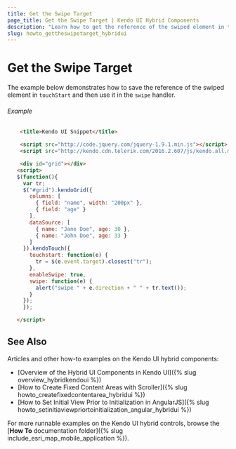 ```yaml
---
title: Get the Swipe Target  
page_title: Get the Swipe Target | Kendo UI Hybrid Components
description: "Learn how to get the reference of the swiped element in touchStart and then use it in the swipe handler."
slug: howto_gettheswipetarget_hybridui
---
```


# Get the Swipe Target

The example below demonstrates how to save the reference of the swiped element in `touchStart` and then use it in the `swipe` handler.

###### Example

```html
    <title>Kendo UI Snippet</title>

    <script src="http://code.jquery.com/jquery-1.9.1.min.js"></script>
    <script src="http://kendo.cdn.telerik.com/2016.2.607/js/kendo.all.min.js"></script>

    <div id="grid"></div>
   <script>
   $(function(){
     var tr;
     $("#grid").kendoGrid({
       columns: [
         { field: "name", width: "200px" },
         { field: "age" }
       ],
       dataSource: [
         { name: "Jane Doe", age: 30 },
         { name: "John Doe", age: 33 }
       ]
     }).kendoTouch({
       touchstart: function(e) {
         tr = $(e.event.target).closest("tr");
       },
       enableSwipe: true,
       swipe: function(e) {
         alert("swipe " + e.direction + " " + tr.text());
       }
     });
     });

   </script>
```

## See Also

Articles and other how-to examples on the Kendo UI hybrid components:

* [Overview of the Hybrid UI Components in Kendo UI]({% slug overview_hybridkendoui %})
* [How to Create Fixed Content Areas with Scroller]({% slug howto_createfixedcontentarea_hybridui %})
* [How to Set Initial View Prior to Initialization in AngularJS]({% slug howto_setinitiaviewpriortoinitialization_angular_hybridui %})

For more runnable examples on the Kendo UI hybrid controls, browse the [**How To** documentation folder]({% slug include_esri_map_mobile_application %}).

